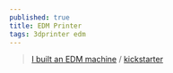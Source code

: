 ```yaml
---
published: true
title: EDM Printer
tags: 3dprinter edm
---
```

> [I built an EDM machine](https://www.youtube.com/watch?v=5CeCxkFVCdM&list=PLh9akXp2EH2ATO7fJ6EVeahKw5azFSTue&index=13) / [kickstarter](https://www.kickstarter.com/projects/rackrobotics/powercore-cut-through-solid-metal-with-edm?ref=ksr_email_creator_launch)

